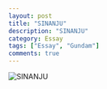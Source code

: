 ```yaml
---
layout: post
title: "SINANJU"
description: "SINANJU"
category: Essay
tags: ["Essay", "Gundam"]
comments: true
---
```


![SINANJU](http://ofsstj8tb.bkt.clouddn.com/image/sinanju/0.jpg)
